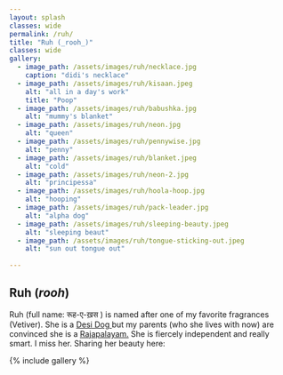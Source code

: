 ```yaml
---
layout: splash
classes: wide
permalink: /ruh/
title: "Ruh (_rooh_)"
classes: wide
gallery:
  - image_path: /assets/images/ruh/necklace.jpg
    caption: "didi's necklace"
  - image_path: /assets/images/ruh/kisaan.jpeg
    alt: "all in a day's work" 
    title: "Poop"
  - image_path: /assets/images/ruh/babushka.jpg
    alt: "mummy's blanket"    
  - image_path: /assets/images/ruh/neon.jpg
    alt: "queen" 
  - image_path: /assets/images/ruh/pennywise.jpg
    alt: "penny" 
  - image_path: /assets/images/ruh/blanket.jpeg
    alt: "cold" 
  - image_path: /assets/images/ruh/neon-2.jpg
    alt: "principessa" 
  - image_path: /assets/images/ruh/hoola-hoop.jpg
    alt: "hooping" 
  - image_path: /assets/images/ruh/pack-leader.jpg
    alt: "alpha dog"
  - image_path: /assets/images/ruh/sleeping-beauty.jpeg
    alt: "sleeping beaut" 
  - image_path: /assets/images/ruh/tongue-sticking-out.jpeg
    alt: "sun out tongue out"  
 
---
```


## Ruh (_rooh_)



Ruh (full name: रूह-ए-ख़स ) is named after one of my favorite fragrances (Vetiver). She is a <a href = "https://en.wikipedia.org/wiki/Indian_pariah_dog">Desi Dog </a> but my parents (who she lives with now) are convinced she is a <a href = "https://en.wikipedia.org/wiki/Rajapalayam_dog">Rajapalayam.</a> She is fiercely independent and really smart. I miss her. Sharing her beauty here: 

{% include gallery  %}


